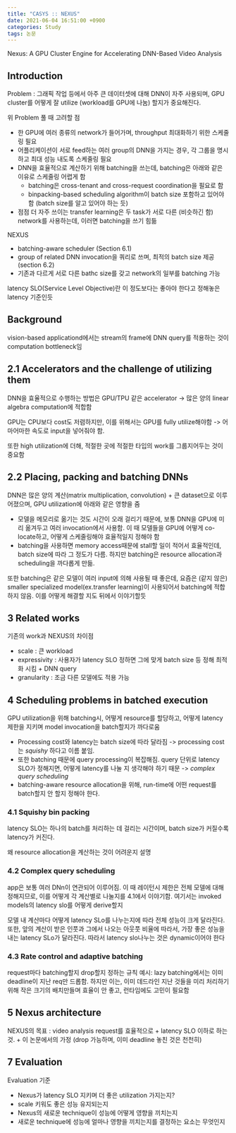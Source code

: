 ```yaml
---
title: "CASYS :: NEXUS"
date: 2021-06-04 16:51:00 +0900
categories: Study
tags: 논문
---
```


Nexus: A GPU Cluster Engine for Accelerating DNN-Based Video Analysis

## Introduction

Problem : 그래픽 작업 등에서 아주 큰 데이터셋에 대해 DNN이 자주 사용되며, GPU cluster를 어떻게 잘 utilize (workload를 GPU에 나눔) 할지가 중요해진다.

위 Problem 풀 때 고려할 점
- 한 GPU에 여러 종류의 network가 들어가며, throughput 최대화하기 위한 스케줄링 필요
- 어플리케이션이 서로 feed하는 여러 group의 DNN을 가지는 경우, 각 그룹을 명시하고 최대 성능 내도록 스케줄링 필요
- DNN을 효율적으로 계산하기 위해 batching을 쓰는데, batching은 아래와 같은 이유로 스케줄링 어렵게 함
  - batching은 cross-tenant and cross-request coordination을 필요로 함
  - binpacking-based scheduling algorithm이 batch size 포함하고 있어야 함 (batch size를 알고 있어야 하는 듯)
- 점점 더 자주 쓰이는 transfer learning은 두 task가 서로 다른 (비슷하긴 함) network를 사용하는데, 이러면 batching을 쓰기 힘듦

NEXUS
- batching-aware scheduler (Section 6.1)
- group of related DNN invocation을 쿼리로 쓰며, 최적의 batch size 제공 (section 6.2)
- 기존과 다르게 서로 다른 bathc size를 갖고 network의 일부를 batching 가능
  
latency SLO(Service Level Objective)란 이 정도보다는 좋아야 한다고 정해놓은 latency 기준인듯

## Background

vision-based applicationd에서는 stream의 frame에 DNN query를 적용하는 것이 computation bottleneck임

## 2.1 Accelerators and the challenge of utilizing them

DNN을 효율적으로 수행하는 방법은 GPU/TPU 같은 accelerator -> 많은 양의 linear algebra computation에 적합함

GPU는 CPU보다 cost도 저렴하지만, 이를 위해서는 GPU를 fully utilize해야함 -> 어마어마한 속도로 input을 넣어줘야 함.

또한 high utilization에 더해, 적절한 곳에 적절한 타입의 work를 그룹지어두는 것이 중요함

## 2.2 Placing, packing and batching DNNs

DNN은 많은 양의 계산(matrix multiplication, convolution) + 큰 dataset으로 이루어졌으며, GPU utilization에 아래와 같은 영향을 줌
- 모델을 메모리로 옮기는 것도 시간이 오래 걸리기 때문에, 보통 DNN을 GPU에 미리 옮겨두고 여러 invocation에서 사용함. 이 때 모델들을 GPU에 어떻게 co-locate하고, 어떻게 스케줄링해야 효율적일지 정해야 함
- batching을 사용하면 memory access때문에 stall할 일이 적어서 효율적인데, batch size에 따라 그 정도가 다름. 하지만 batching은 resource allocation과 scheduling을 까다롭게 만듦.

또한 batching은 같은 모델이 여러 input에 의해 사용될 때 좋은데, 요즘은 (같지 않은) smaller specialized model(ex.transfer learning)이 사용되어서 batching에 적합하지 않음. 이를 어떻게 해결할 지도 뒤에서 이야기할듯

## 3 Related works

기존의 work과 NEXUS의 차이점
- scale : 큰 workload
- expressivity : 사용자가 latency SLO 정하면 그에 맞게 batch size 등 정해 최적화 시킴 + DNN query
- granularity : 조금 다른 모델에도 적용 가능



## 4 Scheduling problems in batched execution

GPU utilization을 위해 batching시, 어떻게 resource를 할당하고, 어떻게 latency 제한을 지키며 model invocation을 batch할지가 까다로움

- Processing cost와 latency는 batch size에 따라 달라짐 -> processing cost는 *squishy* 하다고 이름 붙임.
- 또한 batching 때문에 query processing이 복잡해짐. query 단위로 latency SLO가 정해지면, 어떻게 latency를 나눌 지 생각해야 하기 때문 -> *complex query scheduling*
- batching-aware resource allocation을 위해, run-time에 어떤 request를 batch할지 안 할지 정해야 한다.

### 4.1 Squishy bin packing

latency SLO는 하나의 batch를 처리하는 데 걸리는 시간이며, batch size가 커질수록 latency가 커진다.

왜 resource allocation을 계산하는 것이 어려운지 설명

### 4.2 Complex query scheduling

app은 보통 여러 DNn이 연관되어 이루어짐. 이 때 레이턴시 제한은 전체 모델에 대해 정해지므로, 이를 어떻게 각 계산별로 나눌지를 4.1에서 이야기함. 여기서는  invoked models의 latency slo를 어떻게 derive할지

모델 내 계산마다 어떻게 latency SLo를 나누는지에 따라 전체 성능이 크게 달라진다. 또한, 앞의 계산이 받은 인풋과 그에서 나오는 아웃풋 비율에 따라서, 가장 좋은 성능을 내는 latency SLo가 달라진다. 따라서 latency slo나누는 것은 dynamic이어야 한다

### 4.3 Rate control and adaptive batching
request마다 batching할지 drop할지 정하는 규칙 예시: lazy batching에서는 이미 deadline이 지난 req만 드롭함. 하지만 이는, 이미 데드라인 지난 것들을 미리 처리하기 위해 작은 크기의 배치만들며 효율이 안 좋고, 런타임에도 고민이 필요함

## 5 Nexus architecture

NEXUS의 목표 : video analysis request를 효율적으로 + latency SLO 이하로 하는 것. + 이 논문에서의 가정 (drop 가능하며, 이미 deadline 놓친 것은 천천히)

## 7 Evaluation

Evaluation 기준
- Nexus가 latency SLO 지키며 더 좋은 utilization 가지는지?
- scale 키워도 좋은 성능 유지되는지
- Nexus의 새로운 technique이 성능에 어떻게 영향을 끼치는지
- 새로운 technique에 성능에 얼마나 영향을 끼치는지를 결정하는 요소는 무엇인지